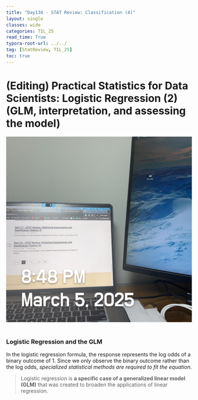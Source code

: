 ```yaml
---
title: "Day134 - STAT Review: Classification (4)"
layout: single
classes: wide
categories: TIL_25
read_time: True
typora-root-url: ../../
tag: [StatReview, TIL_25]
toc: true 
---
```


# (Editing) Practical Statistics for Data Scientists: Logistic Regression (2) (GLM, interpretation, and assessing the model)

![EFA0B434-2932-44F7-914B-E4CA95F0AD4F_1_105_c](../../images/2025-03-05-TIL25_Day134/EFA0B434-2932-44F7-914B-E4CA95F0AD4F_1_105_c.jpeg)<br><br>

### Logistic Regression and the GLM

In the logistic regression formula, the response represents the log odds of a binary outcome of 1. Since we only observe the binary outcome rather than the log odds, *specialized statistical methods are required to fit the equation*. 

> Logistic regression is **a specific case of a generalized linear model (GLM)** that was created to broaden the applications of linear regression.

